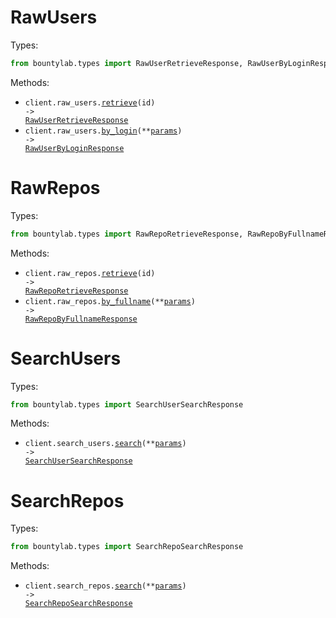 # RawUsers

Types:

```python
from bountylab.types import RawUserRetrieveResponse, RawUserByLoginResponse
```

Methods:

- <code title="get /api/raw/users/{id}">client.raw_users.<a href="./src/bountylab/resources/raw_users.py">retrieve</a>(id) -> <a href="./src/bountylab/types/raw_user_retrieve_response.py">RawUserRetrieveResponse</a></code>
- <code title="post /api/raw/users/by-login">client.raw_users.<a href="./src/bountylab/resources/raw_users.py">by_login</a>(\*\*<a href="src/bountylab/types/raw_user_by_login_params.py">params</a>) -> <a href="./src/bountylab/types/raw_user_by_login_response.py">RawUserByLoginResponse</a></code>

# RawRepos

Types:

```python
from bountylab.types import RawRepoRetrieveResponse, RawRepoByFullnameResponse
```

Methods:

- <code title="get /api/raw/repos/{id}">client.raw_repos.<a href="./src/bountylab/resources/raw_repos.py">retrieve</a>(id) -> <a href="./src/bountylab/types/raw_repo_retrieve_response.py">RawRepoRetrieveResponse</a></code>
- <code title="post /api/raw/repos/by-fullname">client.raw_repos.<a href="./src/bountylab/resources/raw_repos.py">by_fullname</a>(\*\*<a href="src/bountylab/types/raw_repo_by_fullname_params.py">params</a>) -> <a href="./src/bountylab/types/raw_repo_by_fullname_response.py">RawRepoByFullnameResponse</a></code>

# SearchUsers

Types:

```python
from bountylab.types import SearchUserSearchResponse
```

Methods:

- <code title="post /api/search/users">client.search_users.<a href="./src/bountylab/resources/search_users.py">search</a>(\*\*<a href="src/bountylab/types/search_user_search_params.py">params</a>) -> <a href="./src/bountylab/types/search_user_search_response.py">SearchUserSearchResponse</a></code>

# SearchRepos

Types:

```python
from bountylab.types import SearchRepoSearchResponse
```

Methods:

- <code title="post /api/search/repos">client.search_repos.<a href="./src/bountylab/resources/search_repos.py">search</a>(\*\*<a href="src/bountylab/types/search_repo_search_params.py">params</a>) -> <a href="./src/bountylab/types/search_repo_search_response.py">SearchRepoSearchResponse</a></code>
